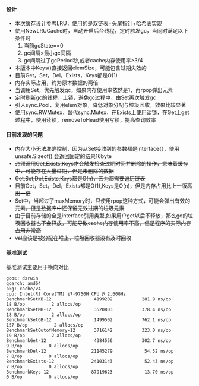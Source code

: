 #### 设计
- 本次缓存设计参考LRU，使用的是双链表+头尾指针+哈希表实现
- 使用NewLRUCache时，自动开启后台线程，定时触发gc，当同时满足以下条件时
	1. 当前gcState==0
	2. gc间隔>最小gc间隔
	3. gc间隔过了gcPeriod秒,或者cache内存使用率>3/4
- 本版本中Keys()直接返回elemSize，可能包含过期失效的
- 目前Get，Set，Del，Exists，Keys都是O(1)
- 内存实际占用，约为原本数据的两倍
- 当调用Set，优先触发gc，如果内存使用率依然是1，再rpop弹出元素
- 定时刷新gc的线程，上锁，避免gc过程中，由Set再次触发gc
- 引入sync.Pool，复用elem对象，降低对象分配与垃圾回收，效果比较显著
- 使用sync.RWMutex，替代sync.Mutex，在Exists上使用读锁，在Get上get过程中，使用读锁，removeToHead使用写锁，提高查询效率


#### 目前发现的问题
- 内存大小无法准确控制，因为从Set接收到的参数都是interface{}，使用unsafe.Sizeof(),会返回固定的结果16byte
- ~~必须调用Get,Exists,Keys才会触发检查过期时间并删除的操作，意味着缓存中，可能存在大量过期，但是未删除的数据~~
- ~~Get,Set,Del,Exists,Keys都是O(n)，因为都需要遍历链表~~
- ~~目前Get，Set，Del，Exists都是O(1),Keys是O(n)，但是内存占用比上一版高出一倍~~
- ~~Set中，当超过了maxMemory时，只使用rpop这种方式，可能会弹出有效的元素，但是数据库中还保留无效过期的垃圾元素~~
- ~~由于目前存储的全是interface引用类型,如果用户get以后不释放，那么go的垃圾回收器也不会释放，可能导致cache内存使用率不高，但是程序的实际内存占用非常高~~
- ~~val应该是被分配在堆上，垃圾回收器没有及时回收~~

#### 基准测试
基准测试主要用于横向对比
```
goos: darwin
goarch: amd64
pkg: cache/v4
cpu: Intel(R) Core(TM) i7-9750H CPU @ 2.60GHz
BenchmarkSetKB-12             	 4199202	       281.9 ns/op	      18 B/op	       2 allocs/op
BenchmarkSetMB-12             	 3520803	       378.4 ns/op	      18 B/op	       2 allocs/op
BenchmarkSetGB-12             	 1499502	       762.1 ns/op	     157 B/op	       2 allocs/op
BenchmarkSetOutofMemory-12    	 3716142	       323.0 ns/op	      19 B/op	       2 allocs/op
BenchmarkGet-12               	 4384556	       302.7 ns/op	       9 B/op	       0 allocs/op
BenchmarkDel-12               	21145279	        54.32 ns/op	       7 B/op	       0 allocs/op
BenchmarkExists-12            	24103143	        52.43 ns/op	       7 B/op	       0 allocs/op
BenchmarkKeys-12              	87919623	        13.70 ns/op	       0 B/op	       0 allocs/op
```

